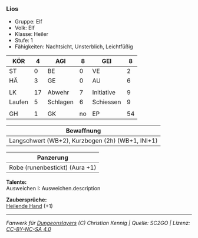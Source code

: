 ### Lios  
- Gruppe: Elf  
- Volk: Elf  
- Klasse: Heiler  
- Stufe: 1  
- Fähigkeiten: Nachtsicht, Unsterblich, Leichtfüßig  


| KÖR | 4 | AGI | 8 | GEI | 8 |
| --- | --- | --- | --- | --- | --- |
| ST | 0 | BE | 0 | VE | 2 |
| HÄ | 3 | GE | 0 | AU | 6 |
|  |  |  |  |  |  |
| LK | 17 | Abwehr | 7 | Initiative | 9 |
| Laufen | 5 | Schlagen | 6 | Schiessen | 9 |
|  |  |  |  |  |  |
| GH | 1 | GK | no | EP | 54 |


| Bewaffnung |
| --- |
| Langschwert (WB+2), Kurzbogen (2h) (WB+1, INI+1) |


| Panzerung |
| --- |
| Robe (runenbestickt) (Aura +1) |


**Talente:**  
Ausweichen I: Ausweichen.description


**Zaubersprüche:**  
[Heilende Hand](/grw/zauber/heilende-hand.md) (+1)




___
*Fanwerk für [Dungeonslayers](https://www.dungeonslayers.net/) (C) Christian Kennig | Quelle: SC2GO | Lizenz: [CC-BY-NC-SA 4.0](https://creativecommons.org/licenses/by-nc-sa/4.0/deed.de)*